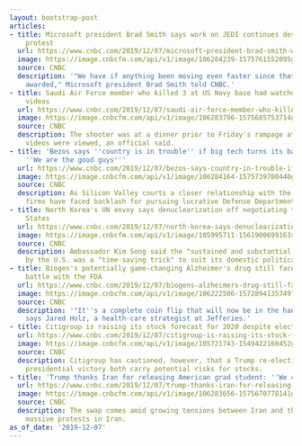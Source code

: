 ```yaml
---
layout: bootstrap-post
articles:
- title: Microsoft president Brad Smith says work on JEDI continues despite Amazon
    protest
  url: https://www.cnbc.com/2019/12/07/microsoft-president-brad-smith-work-on-jedi-continues.html
  image: https://image.cnbcfm.com/api/v1/image/106284239-1575761552095gettyimages-1180326478.jpeg?v=1575761653
  source: CNBC
  description: '"We have if anything been moving even faster since that contract was
    awarded," Microsoft president Brad Smith told CNBC.'
- title: Saudi Air Force member who killed 3 at US Navy base had watched mass-shooting
    videos
  url: https://www.cnbc.com/2019/12/07/saudi-air-force-member-who-killed-3-at-us-navy-base-had-watched-mass-shooting-videos.html
  image: https://image.cnbcfm.com/api/v1/image/106283796-1575685753714gettyimages-1192343615.jpeg?v=1575753753
  source: CNBC
  description: The shooter was at a dinner prior to Friday's rampage at which mass-shooting
    videos were viewed, an official said.
- title: 'Bezos says ''country is in trouble'' if big tech turns its back on Pentagon:
    ''We are the good guys'''
  url: https://www.cnbc.com/2019/12/07/bezos-says-country-in-trouble-if-big-tech-turns-its-back-on-the-pentagon.html
  image: https://image.cnbcfm.com/api/v1/image/106284164-1575739700440gettyimages-1079533948.jpeg?v=1575739785
  source: CNBC
  description: As Silicon Valley courts a closer relationship with the Pentagon, tech
    firms have faced backlash for pursuing lucrative Defense Department contracts.
- title: North Korea's UN envoy says denuclearization off negotiating table with United
    States
  url: https://www.cnbc.com/2019/12/07/north-korea-says-denuclearization-off-negotiating-table-with-us.html
  image: https://image.cnbcfm.com/api/v1/image/105995711-1561900699163rts2k974.jpg?v=1561900805
  source: CNBC
  description: Ambassador Kim Song said the "sustained and substantial dialogue" sought
    by the U.S. was a "time-saving trick" to suit its domestic political agenda.
- title: Biogen's potentially game-changing Alzheimer's drug still faces an uphill
    battle with the FDA
  url: https://www.cnbc.com/2019/12/07/biogens-alzheimers-drug-still-faces-uphill-battle-with-fda.html
  image: https://image.cnbcfm.com/api/v1/image/106222506-1572894135749lab.jpg?v=1575641914
  source: CNBC
  description: '"It''s a complete coin flip that will now be in the hands of the FDA,"
    says Jared Holz, a health-care strategist at Jefferies.'
- title: Citigroup is raising its stock forecast for 2020 despite election year uncertainty
  url: https://www.cnbc.com/2019/12/07/citigroup-is-raising-its-stock-forecast-for-2020-despite-election-year-uncertainty.html
  image: https://image.cnbcfm.com/api/v1/image/105721743-1549422160452gettyimages-1094200500.jpeg?v=1549422201
  source: CNBC
  description: Citigroup has cautioned, however, that a Trump re-election or Democratic
    presidential victory both carry potential risks for stocks.
- title: 'Trump thanks Iran for releasing American grad student: ''We can make deal'''
  url: https://www.cnbc.com/2019/12/07/trump-thanks-iran-for-releasing-american-grad-student-we-can-make-deal.html
  image: https://image.cnbcfm.com/api/v1/image/106283656-1575670778141gettyimages-1192348279.jpeg?v=1575670812
  source: CNBC
  description: The swap comes amid growing tensions between Iran and the U.S. and
    massive protests in Iran.
as_of_date: '2019-12-07'
---
```


